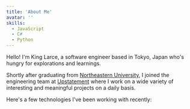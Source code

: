 ```yaml
---
title: 'About Me'
avatar: ''
skills:
  - JavaScript
  - C#
  - Python
---
```


Hello! I'm King Larce, a software engineer based in Tokyo, Japan who's hungry for explorations and
learnings.

Shortly after graduating from [Northeastern University](https://www.ccis.northeastern.edu/), I
joined the engineering team at [Upstatement](https://www.upstatement.com/) where I work on a wide
variety of interesting and meaningful projects on a daily basis.

Here's a few technologies I've been working with recently:
